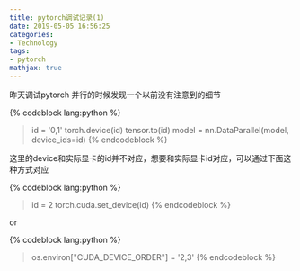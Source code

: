 ```yaml
---
title: pytorch调试记录(1)
date: 2019-05-05 16:56:25
categories: 
- Technology
tags: 
- pytorch
mathjax: true
---
```


昨天调试pytorch 并行的时候发现一个以前没有注意到的细节


{% codeblock lang:python %}
> id = '0,1'
> torch.device(id)
> tensor.to(id)
> model = nn.DataParallel(model, device_ids=id) 
{% endcodeblock %}

<!-- more -->

这里的device和实际显卡的id并不对应，想要和实际显卡id对应，可以通过下面这种方式对应

{% codeblock lang:python %}
> id = 2
> torch.cuda.set_device(id)
{% endcodeblock %}

or 

{% codeblock lang:python %}
> os.environ["CUDA_DEVICE_ORDER"] = '2,3'
{% endcodeblock %}


